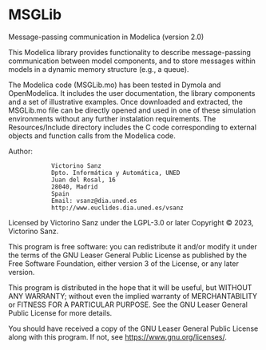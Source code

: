 # MSGLib
Message-passing communication in Modelica (version 2.0)

This Modelica library provides functionality to describe message-passing communication between model components, and to store messages within models in a dynamic memory structure (e.g., a queue).

The Modelica code (MSGLib.mo) has been tested in Dymola and OpenModelica. It includes the user documentation, the library components and a set of illustrative examples. Once downloaded and extracted, the MSGLib.mo file can be directly opened and used in one of these simulation environments without any further instalation requirements. The Resources/Include directory includes the C code corresponding to external objects and function calls from the Modelica code.

 Author: 
				
				Victorino Sanz 
				Dpto. Informática y Automática, UNED
				Juan del Rosal, 16
				28040, Madrid
				Spain
				Email: vsanz@dia.uned.es
				http://www.euclides.dia.uned.es/vsanz

 Licensed by Victorino Sanz under the LGPL-3.0 or later
 Copyright © 2023, Victorino Sanz.

This program is free software: you can redistribute it and/or modify it under the terms of 
the GNU Leaser General Public License as published by the Free Software Foundation, either 
version 3 of the License, or any later version.

This program is distributed in the hope that it will be useful, but WITHOUT ANY WARRANTY; 
without even the implied warranty of MERCHANTABILITY or FITNESS FOR A PARTICULAR PURPOSE. 
See the GNU Leaser General Public License for more details.

You should have received a copy of the GNU Leaser General Public License along with this 
program. If not, see <https://www.gnu.org/licenses/>.

